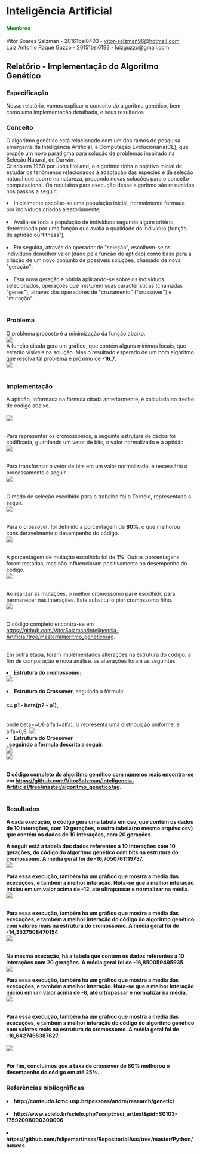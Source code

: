# Inteligência Artificial

#### <font color="green"> Membros </font><br>
Vitor Soares Salzman - 20161bsi0403 - vitor-salzman96@hotmail.com<br>
Luiz Antonio Roque Guzzo - 20151bsi0193 - luizguzzo@gmail.com<br>


## Relatório - Implementação do Algoritmo Genético<br>

### Especificação<br>
Nesse relatório, vamos explicar o conceito do algoritmo genético, bem como uma implementação detalhada, e seus resultados<br>

### Conceito<br>
O algoritmo genético está relacionado com um dos ramos de pesquisa emergente da Inteligência Artificial, a Computação Evolucionária(CE), que propõe um novo paradigma para solução de problemas inspirado na Seleção Natural, de Darwin.<br>
Criado em 1960 por John Holland, o algoritmo tinha o objetivo inicial de estudar os fenômenos relacionados à adaptação das espécies e da seleção natural que ocorre na natureza, propondo novas soluções para o conceito computacional. Os requisitos para execução desse algoritmo são resumidos nos passos a seguir:
<li>Inicialmente escolhe-se uma população inicial, normalmente formada por indivíduos criados aleatoriamente;</li><br>
<li>Avalia-se toda a população de indivíduos segundo algum critério, determinado por uma função que avalia a qualidade do indivíduo (função de aptidão ou"fitness");</li><br>
<li>Em seguida, através do operador de "seleção", escolhem-se os indivíduos demelhor valor (dado pela função de aptidão) como base para a criação de um novo conjunto de possíveis soluções, chamado de nova "geração";</li><br>
<li>Esta nova geração é obtida aplicando-se sobre os indivíduos selecionados, operações que misturem suas características (chamadas "genes"), através dos operadores de "cruzamento" ("crossover") e "mutação".</li><br>






### Problema  <br>

O problema proposto é a minimização da função abaixo.<br>
<img src="https://github.com/VitorSalzman/Inteligencia-Artificial/blob/master/algoritmo_genetico/imagens/Funcao_Aptidao.PNG"> <br>
A função citada gera um gráfico, que contém alguns mínimos locais, que estarão visíveis na solução. Mas o resultado esperado de um bom algoritmo que resolva tal problema é próximo de <b>-16.7</b>. <br>
<img src="https://github.com/VitorSalzman/Inteligencia-Artificial/blob/master/algoritmo_genetico/imagens/grafico_aptidao.PNG"> <br><br>

### Implementação<br>


A aptidão, informada na fórmula citada anteriormente, é calculada no trecho de código abaixo.<br><br>
<img src="https://github.com/VitorSalzman/Inteligencia-Artificial/blob/master/algoritmo_genetico/imagens/1_aptidao.PNG"> <br><br>

Para representar os cromossomos, a seguinte estrutura de dados foi codificada, guardando um vetor de bits, o valor normalizado e a aptidão.<br>
<img src="https://github.com/VitorSalzman/Inteligencia-Artificial/blob/master/algoritmo_genetico/imagens/1_cromossomo.PNG"> <br><br>

Para transformar o vetor de bits em um valor normalizado, é necessário o processamento a seguir.<br>
<img src="https://github.com/VitorSalzman/Inteligencia-Artificial/blob/master/algoritmo_genetico/imagens/1_normaliza.PNG"><br><br>

O modo de seleção escolhido para o trabalho foi o Torneio, representado a seguir.<br>
<img src="https://github.com/VitorSalzman/Inteligencia-Artificial/blob/master/algoritmo_genetico/imagens/1_torneio.PNG"><br><br>

Para o crossover, foi definido a porcentagem de <b>80%</b>, o que melhorou consideravelmente o desempenho do código.<br>
<img src="https://github.com/VitorSalzman/Inteligencia-Artificial/blob/master/algoritmo_genetico/imagens/1_crossOver.PNG"><br><br>

A porcentagem de mutação escolhida foi de <b>1%</b>. Outras porcentagens foram testadas, mas não influenciaram positivamente no desempenho do código.<br>
<img src="https://github.com/VitorSalzman/Inteligencia-Artificial/blob/master/algoritmo_genetico/imagens/1_mutacao.PNG"><br><br>

Ao realizar as mutações, o melhor cromossomo pai é escolhido para permanecer nas interações. Este substitui o pior cromossomo filho.<br>
<img src="https://github.com/VitorSalzman/Inteligencia-Artificial/blob/master/algoritmo_genetico/imagens/1_elite.PNG"><br><br>

O código completo encontra-se em https://github.com/VitorSalzman/Inteligencia-Artificial/tree/master/algoritmo_genetico/ag. <br>
<br>

Em outra etapa, foram implementados alterações na estrutura do código, a fim de comparação e nova análise. as alterações foram as seguintes:<br>

<li><b>Estrutura do cromossomo:</b></li>
<img src="https://github.com/VitorSalzman/Inteligencia-Artificial/blob/master/algoritmo_genetico/imagens/ag_real_cromossomo.png"><br><br>
<li><b> Estrutura do Crossover</b>, seguindo a fórmula:<br>
   <h4>c= p1 - beta(p2 - p1),</h4><br>
   onde beta=~U(-alfa,1+alfa), U representa uma distribuição uniforme, e alfa=0,5.
<img src="https://github.com/VitorSalzman/Inteligencia-Artificial/blob/master/algoritmo_genetico/imagens/ag_real_crossover.png"><br>
   <li><b> Estrutura do Crossover</br>, seguindo a fórmula descrita a seguir:</li>
<img src="https://github.com/VitorSalzman/Inteligencia-Artificial/blob/master/algoritmo_genetico/imagens/ag_real_mutation_formula.png"><br>
<img src="https://github.com/VitorSalzman/Inteligencia-Artificial/blob/master/algoritmo_genetico/imagens/ag_real_mutation.png"><br><br>

O código completo do algoritmo genético com <b>números reais</b> encontra-se em https://github.com/VitorSalzman/Inteligencia-Artificial/tree/master/algoritmo_genetico/ag. <br>
<br>

### Resultados<br>
A cada execução, o código gera uma tabela em csv, que contém os dados de 10 interações, com 10 gerações, e outra tabela(no mesmo arquivo csv) que contém os dados de 10 interações, com 20 gerações. <br>

A seguir está a tabela dos dados referentes a 10 interações com 10 gerações, do código do algoritmo genético com bits na estrutura do cromossomo. A média geral foi de <b>-16,7050761119737</b>.<br>
<img src="https://github.com/VitorSalzman/Inteligencia-Artificial/blob/master/algoritmo_genetico/imagens/print_tab_10_10.png"><br>


Para essa execução, também há um gráfico que mostra a média das execuções, e também a melhor interação. Nota-se que a melhor interação iniciou em um valor acima de -12, até ultrapassar e normalizar na média.<br>
<img src="https://github.com/VitorSalzman/Inteligencia-Artificial/blob/master/algoritmo_genetico/imagens/Grafico_10_10.PNG"><br><br>

Para essa execução, também há um gráfico que mostra a média das execuções, e também a melhor interação do código do algoritmo genético com valores reais na estrutura do cromossomo. A média geral foi de <b>-14,3527508470154</b><br>
<img src="https://github.com/VitorSalzman/Inteligencia-Artificial/blob/master/algoritmo_genetico/imagens/tabela_agreal_10_10.PNG"><br><br>


Na mesma execução, há a tabela que contém os dados referentes a 10 interações com 20 gerações. A média geral foi de <b>-16,850059495935</b>.<br>
<img src="https://github.com/VitorSalzman/Inteligencia-Artificial/blob/master/algoritmo_genetico/imagens/print_tab_10_20.png"><br>

Para essa execução, também há um gráfico que mostra a média das execuções, e também a melhor interação. Nota-se que a melhor interação iniciou em um valor acima de -8, até ultrapassar e normalizar na média.<br>
<img src="https://github.com/VitorSalzman/Inteligencia-Artificial/blob/master/algoritmo_genetico/imagens/Grafico_10_20.PNG"><br><br>

Para essa execução, também há um gráfico que mostra a média das execuções, e também a melhor interação do código do algoritmo genético com valores reais na estrutura do cromossomo. A média geral foi de <b>-16,6427465387627</b>. 
<br><br>
<img src="https://github.com/VitorSalzman/Inteligencia-Artificial/blob/master/algoritmo_genetico/imagens/tabela_agreal_10_20.PNG"><br><br>

<b>Por fim, concluímos que a taxa de crossover de 80% melhorou o desempenho do código em até 25%.</b>

### Referências bibliográficas<br>
<li>http://conteudo.icmc.usp.br/pessoas/andre/research/genetic/</li><br>
<li>http://www.scielo.br/scielo.php?script=sci_arttext&pid=S0103-17592008000300006</li><br>
<li>https://github.com/felipemartinsss/RepositorioIAsc/tree/master/Python/buscas</li><br>
